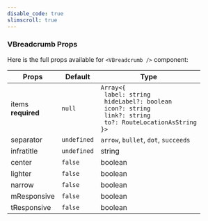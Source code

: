 ```yaml
---
disable_code: true
slimscroll: true
---
```


### VBreadcrumb Props

Here is the full props available for `<VBreadcrumb />` component:

| Props                  | Default                                       | Type                                                                                                                                                                         |
| ---------------------- | --------------------------------------------- | ---------------------------------------------------------------------------------------------------------------------------------------------------------------------------- |
| items<br/>**required** | <span class="is-null">`null`</span>           | <span class="is-array">`Array<{`<br/>` label: string`<br/>` hideLabel?: boolean`<br/>` icon?: string`<br/>` link?: string`<br/>` to?: RouteLocationAsString`<br/>`}>`</span> |
| separator              | <span class="is-undefined">`undefined`</span> | `arrow`, `bullet`, `dot`, `succeeds`                                                                                                                                         |
| infratitle             | <span class="is-undefined">`undefined`</span> | string                                                                                                                                                                       |
| center                 | <span class="is-boolean">`false`</span>       | boolean                                                                                                                                                                      |
| lighter                | <span class="is-boolean">`false`</span>       | boolean                                                                                                                                                                      |
| narrow                 | <span class="is-boolean">`false`</span>       | boolean                                                                                                                                                                      |
| mResponsive            | <span class="is-boolean">`false`</span>       | boolean                                                                                                                                                                      |
| tResponsive            | <span class="is-boolean">`false`</span>       | boolean                                                                                                                                                                      |

